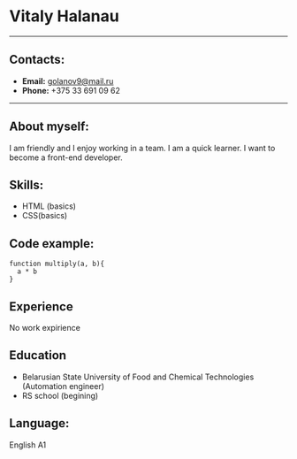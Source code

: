 # Vitaly Halanau
***
## Contacts:
*    __Email:__ golanov9@mail.ru
*    __Phone:__ +375 33 691 09 62

***
## About myself:
I am friendly and I enjoy working in a team. I am a quick learner. I want to become a front-end developer.
## Skills:
* HTML (basics)
* CSS(basics)
## Code example:
~~~
function multiply(a, b){
  a * b
}
~~~
## Experience
No work expirience 
## Education
* Belarusian State University of Food and Chemical Technologies (Automation engineer)
* RS school (begining)
## Language:
English A1